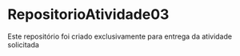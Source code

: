 # RepositorioAtividade03
Este repositório foi criado exclusivamente para entrega da atividade solicitada

